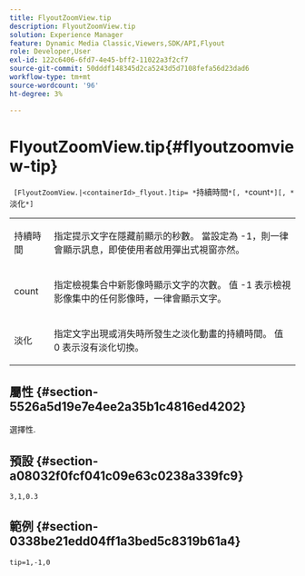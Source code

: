 ```yaml
---
title: FlyoutZoomView.tip
description: FlyoutZoomView.tip
solution: Experience Manager
feature: Dynamic Media Classic,Viewers,SDK/API,Flyout
role: Developer,User
exl-id: 122c6406-6fd7-4e45-bff2-11022a3f2cf7
source-git-commit: 50dddf148345d2ca5243d5d7108fefa56d23dad6
workflow-type: tm+mt
source-wordcount: '96'
ht-degree: 3%

---
```


# FlyoutZoomView.tip{#flyoutzoomview-tip}

` [FlyoutZoomView.|<containerId>_flyout.]tip= *`持續時間`*[, *`count`*][, *`淡化`*]`

<table id="table_3BA079B51B644219BB8E2A68A13A8D90"> 
 <tbody> 
  <tr> 
   <td colname="col1"> <p> <span class="codeph"> <span class="varname"> 持續時間</span> </span> </p> </td> 
   <td colname="col2"> <p>指定提示文字在隱藏前顯示的秒數。 當設定為 <span class="codeph"> -1</span>，則一律會顯示訊息，即使使用者啟用彈出式視窗亦然。 </p> </td> 
  </tr> 
  <tr> 
   <td colname="col1"> <p> <span class="codeph"> <span class="varname"> count</span> </span> </p> </td> 
   <td colname="col2"> <p>指定檢視集合中新影像時顯示文字的次數。 值 <span class="codeph"> -1</span> 表示檢視影像集中的任何影像時，一律會顯示文字。 </p> </td> 
  </tr> 
  <tr> 
   <td colname="col1"> <p> <span class="codeph"> <span class="varname"> 淡化</span> </span> </p> </td> 
   <td colname="col2"> <p>指定文字出現或消失時所發生之淡化動畫的持續時間。 值 <span class="codeph"> 0</span> 表示沒有淡化切換。 </p> </td> 
  </tr> 
 </tbody> 
</table>

## 屬性 {#section-5526a5d19e7e4ee2a35b1c4816ed4202}

選擇性.

## 預設 {#section-a08032f0fcf041c09e63c0238a339fc9}

`3,1,0.3`

## 範例 {#section-0338be21edd04ff1a3bed5c8319b61a4}

`tip=1,-1,0`
